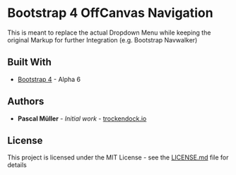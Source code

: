 # Bootstrap 4 OffCanvas Navigation
This is meant to replace the actual Dropdown Menu while keeping the original Markup for further Integration (e.g. Bootstrap Navwalker)


## Built With

* [Bootstrap 4](https://v4-alpha.getbootstrap.com) - Alpha 6


## Authors

* **Pascal Müller** - *Initial work* - [trockendock.io](https://github.com/trockendock)

## License

This project is licensed under the MIT License - see the [LICENSE.md](LICENSE.md) file for details

